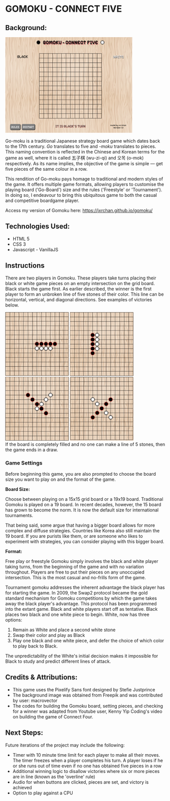 # GOMOKU - CONNECT FIVE

## Background:

<img src = "images/overall.png" style = "height: 300px; width: 400px;"/>

Go-moku is a traditional Japanese strategy board game which dates back to the 17th century. _Go_ translates to five and _-moku_ translates to pieces. This naming convention is reflected in the Chinese and Korean terms for the game as well, where it is called 五子棋 (wu-zi-qi) and 오목 (o-mok) respectively. As its name implies, the objective of the game is simple — get five pieces of the same colour in a row.

This rendition of Go-moku pays homage to traditional and modern styles of the game. It offers multiple game formats, allowing players to customise the playing board ('Go-Board') size and the rules ('Freestyle' or 'Tournament'). In doing so, I endeavour to bring this ubiquitous game to both the casual and competitive boardgame player.

Access my version of Gomoku here:
https://jxrchan.github.io/gomoku/

## Technologies Used:

- HTML 5
- CSS 3
- Javascript - VanillaJS

## Instructions

There are two players in Gomoku. These players take turns placing their black or white game pieces on an empty intersection on the grid board. Black starts the game first. As earlier described, the winner is the first player to form an unbroken line of five stones of their color. This line can be horizontal, vertical, and diagonal directions. See examples of victories below.

<img src = "images/horizontal-win.png" style="height: 200px; width: 200px;">
<img src = "images/vertical-win.png" style="height: 200px; width: 200px;">
<img src = "images/diagonal-win.png" style="height: 200px; width: 200px;">
<img src = "images/anti-diagonal-win.png" style="height: 200px; width: 200px;">

<br/>
If the board is completely filled and no one can make a line of 5 stones, then the game ends in a draw.

### Game Settings

Before beginning this game, you are also prompted to choose the board size you want to play on and the format of the game.

**Board Size:**

Choose between playing on a 15x15 grid board or a 19x19 board. Traditional Gomoku is played on a 19 board. In recent decades, however, the 15 board has grown to become the norm. It is now the default size for international tournaments.

That being said, some argue that having a bigger board allows for more complex and diffuse strategies. Countries like Korea also still maintain the 19 board. If you are purists like them, or are someone who likes to experiment with strategies, you can consider playing with this bigger board.

**Format:**

Free play or freestyle Gomoku simply involves the black and white player taking turns, from the beginning of the game and with no variation throughout. Players are free to put their pieces on any unoccupied intersection. This is the most casual and no-frills form of the game.

Tournament gomoku addresses the inherent advantage the black player has for starting the game. In 2009, the Swap2 protocol became the gold standard mechanism for Gomoku competitions by which the game takes away the black player's advantage. This protocol has been programmed into the extant game. Black and white players start off as tentative. Black places two black and one white piece to begin. White, now has three options:
1. Remain as White and place a second white stone
2. Swap their color and play as Black
3. Play one black and one white piece, and defer the choice of which color to play back to Black.

The unpredictability of the White's initial decision makes it impossible for Black to study and predict different lines of attack.

## Credits & Attributions:

- This game uses the Pixelify Sans font designed by Stefie Justprince
- The background image was obtained from Freepik and was contributed by user: macrovector
- The codes for building the Gomoku board, setting pieces, and checking for a winner was adapted from Youtube user, Kenny Yip Coding's video on building the game of Connect Four. 

## Next Steps:

Future iterations of the project may include the following:

- Timer with 10 minute time limit for each player to make all their moves. The timer freezes when a player completes his turn. A player loses if he or she runs out of time even if no one has obtained five pieces in a row
- Additional winning logic to disallow victories where six or more pieces are in line (known as the 'overline' rule)
- Audio for when buttons are clicked, pieces are set, and victory is achieved
- Option to play against a CPU
